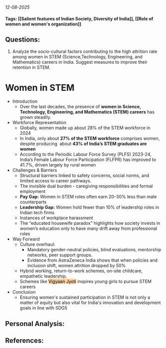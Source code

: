 *12-08-2025*
#### Tags: [[Salient features of Indian Society, Diversity of India]], [[Role of women and women's organization]]


## Questions:

1. Analyze the socio-cultural factors contributing to the high attrition rate among women in STEM (Science,Technology, Engineering, and Mathematics) careers in India. Suggest measures to improve their retention in STEM.

# Women in STEM

- Introduction
	- Over the last decades, the presence of **women in Science, Technology, Engineering, and Mathematics (STEM) careers** has grown steadily.
- Workforce Representation
	- Globally, women made up about 28% of the STEM workforce in 2024
	- In India, only about **27% of the STEM workforce** comprises women, despite producing  about **43% of India’s STEM graduates are women**
	- According to the Periodic Labour Force Survey (PLFS) 2023-24, India’s Female Labour Force Participation (FLFPR) has improved to 41.7%, driven largely by rural women
- Challenges & Barriers
	- Structural barriers linked to safety concerns, social norms, and limited access to career pathways.
	- The invisible dual burden - caregiving responsibilities and formal employment
	- **Pay Gap:** Women in STEM roles often earn 20–30% less than male counterparts
	- **Leadership Gap:** Women hold fewer than 10% of leadership roles in Indian tech firms
	- Instances of workplace harassment
	- The “educated housewife paradox” highlights how society invests in women’s education only to have many drift away from professional roles
- Way Forward
	- Culture overhaul: 
		- Mandatory gender-neutral policies, blind evaluations, mentorship networks, peer support groups. 
		- Evidence from AstraZeneca India shows that when policies and inclusion shift, women attrition dropped by 50%
	- Hybrid working, return-to-work schemes, on-site childcare, empathetic leadership.
	- Schemes like <mark style="background: #FFB86CA6;">Vigyaan Jyoti</mark> inspires young girls to pursue STEM careers
- Conclusion
	- Ensuring women's sustained participation in STEM is not only a matter of equity but also vital for India's innovation and development goals in line with SDG5




## Personal Analysis:


## References: